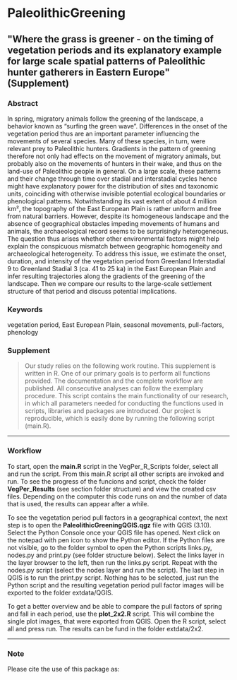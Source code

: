 # PaleolithicGreening

## "Where the grass is greener - on the timing of vegetation periods and its explanatory example for large scale spatial patterns of Paleolithic hunter gatherers in Eastern Europe" (Supplement)

### Abstract

In spring, migratory animals follow the greening of the landscape, a behavior known as “surfing the green wave”. Differences in the onset of the vegetation period thus are an important parameter influencing the movements of several species. Many of these species, in turn, were relevant prey to Paleolithic hunters. Gradients in the pattern of greening therefore not only had effects on the movement of migratory animals, but probably also on the movements of hunters in their wake, and thus on the land-use of Paleolithic people in general. On a large scale, these patterns and their change through time over stadial and interstadial cycles hence might have explanatory power for the distribution of sites and taxonomic units, coinciding with otherwise invisible potential ecological boundaries or phenological patterns. Notwithstanding its vast extent of about 4 million km², the topography of the East European Plain is rather uniform and free from natural barriers. However, despite its homogeneous landscape and the absence of geographical obstacles impeding movements of humans and animals, the archaeological record seems to be surprisingly heterogeneous. The question thus arises whether other environmental factors might help explain the conspicuous mismatch between geographic homogeneity and archaeological heterogeneity. To address this issue, we estimate the onset, duration, and intensity of the vegetation period from Greenland Interstadial 9 to Greenland Stadial 3 (ca. 41 to 25 ka) in the East European Plain and infer resulting trajectories along the gradients of the greening of the landscape. Then we compare our results to the large-scale settlement structure of that period and discuss potential implications.

### Keywords

vegetation period, East European Plain, seasonal movements, pull-factors, phenology

### **Supplement**

> Our study relies on the following work routine. This supplement is written in R. One of our primary goals is to perform all functions provided. The documentation and the complete workflow are published. All consecutive analyses can follow the exemplary procedure.  This script contains the main functionality of our research, in which all parameters needed for conducting the functions used in scripts, libraries and packages are introduced. Our project is reproducible, which is easily done by running the following script (main.R).

---

### Workflow

To start, open the **main.R** script in the VegPer_R_Scripts folder, select all and run the script. From this main.R script all other scripts are invoked and run. To see the progress of the funcions and script, check the folder **VegPer_Results** (see section folder structure) and view the created csv files. Depending on the computer this code runs on and the number of data that is used, the results can appear after a while.

To see the vegetation period pull factors in a geographical context, the next step is to open the **PaleolithicGreeningQGIS.qgz** file with QGIS (3.10). Select the Python Console once your QGIS file has opened. Next click on the notepad with pen icon to show the Python editor. If the Python files are not visible, go to the folder symbol to open the Python scripts links.py, nodes.py and print.py (see folder structure below). Select the links layer in the layer browser to the left, then run the links.py script. Repeat with the nodes.py script (select the nodes layer and run the script). The last step in QGIS is to run the print.py script. Nothing has to be selected, just run the Python script and the resulting vegetation period pull factor images will be exported to the folder extdata/QGIS.

To get a better overview and be able to compare the pull factors of spring and fall in each period, use the **plot_2x2.R** script. This will combine the single plot images, that were exported from QGIS. Open the R script, select all and press run. The results can be fund in the folder extdata/2x2.

---

### **Note**

Please cite the use of this package as:
